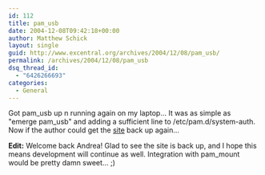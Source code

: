 ```yaml
---
id: 112
title: pam_usb
date: 2004-12-08T09:42:18+00:00
author: Matthew Schick
layout: single
guid: http://www.excentral.org/archives/2004/12/08/pam_usb/
permalink: /archives/2004/12/08/pam_usb
dsq_thread_id:
  - "6426266693"
categories:
  - General
---
```

Got pam_usb up n running again on my laptop...  It was as simple as "emerge pam_usb" and adding a sufficient line to /etc/pam.d/system-auth.  Now if the author could get the <a href="http://pamusb.org">site</a> back up again...

<strong>Edit:</strong>
Welcome back Andrea!  Glad to see the site is back up, and I hope this means development will continue as well.  Integration with pam_mount would be pretty damn sweet...  ;)